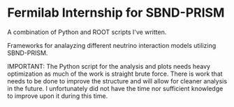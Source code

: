 # Fermilab Internship for SBND-PRISM

A combination of Python and ROOT scripts I've written.


Frameworks for analayzing different neutrino interaction models utilizing SBND-PRISM.


IMPORTANT: The Python script for the analysis and plots needs heavy optimization as much of the work is straight brute force. There is work that needs to be done to improve the structure and will allow for cleaner analysis in the future. I unfortunately did not have the time nor sufficient knowledge to improve upon it during this time.
